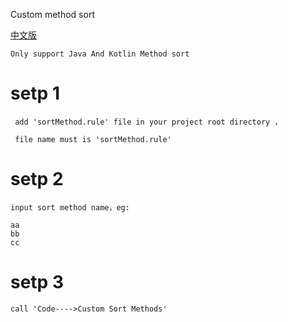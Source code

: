 Custom method sort

[中文版](README_zh.md)

	Only support Java And Kotlin Method sort


# setp 1

	 add 'sortMethod.rule' file in your project root directory ，

     file name must is 'sortMethod.rule' 

# setp 2

	input sort method name，eg:
	
	aa
	bb
	cc


# setp 3

	call 'Code---->Custom Sort Methods'



[](https://i.imgur.com/OvsA3Zj.gif)



